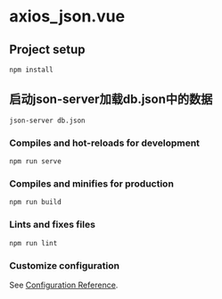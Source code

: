 # axios_json.vue

## Project setup
```
npm install
```

## 启动json-server加载db.json中的数据
```
json-server db.json
```
### Compiles and hot-reloads for development
```
npm run serve
```

### Compiles and minifies for production
```
npm run build
```

### Lints and fixes files
```
npm run lint
```

### Customize configuration
See [Configuration Reference](https://cli.vuejs.org/config/).
